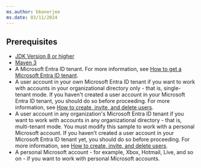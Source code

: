 ```yaml
---
ms.author: bbanerjee
ms.date: 03/11/2024
---
```


## Prerequisites

- [JDK Version 8 or higher](https://jdk.java.net/8/)
- [Maven 3](https://maven.apache.org/download.cgi)
- A Microsoft Entra ID tenant. For more information, see [How to get a Microsoft Entra ID tenant](/entra/identity-platform/quickstart-create-new-tenant).
- A user account in your own Microsoft Entra ID tenant if you want to work with accounts in your organizational directory only - that is, single-tenant mode. If you haven't created a user account in your Microsoft Entra ID tenant, you should do so before proceeding. For more information, see [How to create, invite, and delete users](/entra/fundamentals/add-users).
- A user account in any organization's Microsoft Entra ID tenant if you want to work with accounts in any organizational directory - that is, multi-tenant mode. You must modify this sample to work with a personal Microsoft account. If you haven't created a user account in your Microsoft Entra ID tenant yet, you should do so before proceeding. For more information, see [How to create, invite, and delete users](/entra/fundamentals/add-users).
- A personal Microsoft account - for example, Xbox, Hotmail, Live, and so on - if you want to work with personal Microsoft accounts.
